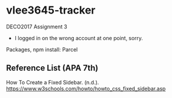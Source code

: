 # vlee3645-tracker
DECO2017 Assignment 3
* I logged in on the wrong account at one point, sorry.

Packages, npm install: Parcel

## Reference List (APA 7th)

How To Create a Fixed Sidebar. (n.d.). https://www.w3schools.com/howto/howto_css_fixed_sidebar.asp